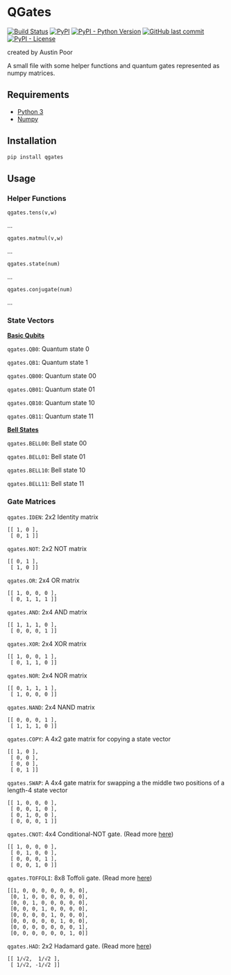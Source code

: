 # QGates

[![Build Status](https://travis-ci.org/a-poor/QGates.svg?branch=master)](https://travis-ci.org/a-poor/QGates)
[![PyPI](https://img.shields.io/pypi/v/qgates)](https://pypi.org/project/qgates/)
[![PyPI - Python Version](https://img.shields.io/pypi/pyversions/qgates)](https://pypi.org/project/qgates/)
[![GitHub last commit](https://img.shields.io/github/last-commit/a-poor/qgates)](https://github.com/a-poor/QGates)
[![PyPI - License](https://img.shields.io/pypi/l/qgates)](https://github.com/a-poor/QGates)


created by Austin Poor

A small file with some helper functions and quantum gates represented as numpy matrices.


## Requirements

* [Python 3](https://www.python.org/downloads/)
* [Numpy](https://numpy.org/)

## Installation

```bash
pip install qgates
```

## Usage

### Helper Functions

`qgates.tens(v,w)`

...

`qgates.matmul(v,w)`

...

`qgates.state(num)`

...

`qgates.conjugate(num)`

...

### State Vectors

[__Basic Qubits__](https://en.wikipedia.org/wiki/Qubit)

`qgates.QB0`: Quantum state 0

`qgates.QB1`: Quantum state 1

`qgates.QB00`: Quantum state 00

`qgates.QB01`: Quantum state 01

`qgates.QB10`: Quantum state 10

`qgates.QB11`: Quantum state 11

[__Bell States__](https://en.wikipedia.org/wiki/Bell_state)

`qgates.BELL00`: Bell state 00

`qgates.BELL01`: Bell state 01

`qgates.BELL10`: Bell state 10

`qgates.BELL11`: Bell state 11


### Gate Matrices

`qgates.IDEN`: 2x2 Identity matrix 

```
[[ 1, 0 ],
 [ 0, 1 ]]
```

`qgates.NOT`: 2x2 NOT matrix 

```
[[ 0, 1 ],
 [ 1, 0 ]]
```

`qgates.OR`: 2x4 OR matrix 

```
[[ 1, 0, 0, 0 ],
 [ 0, 1, 1, 1 ]]
```

`qgates.AND`: 2x4 AND matrix 

```
[[ 1, 1, 1, 0 ],
 [ 0, 0, 0, 1 ]]
```

`qgates.XOR`: 2x4 XOR matrix 

```
[[ 1, 0, 0, 1 ],
 [ 0, 1, 1, 0 ]]
```

`qgates.NOR`: 2x4 NOR matrix 

```
[[ 0, 1, 1, 1 ],
 [ 1, 0, 0, 0 ]]
```

`qgates.NAND`: 2x4 NAND matrix 

```
[[ 0, 0, 0, 1 ],
 [ 1, 1, 1, 0 ]]
```

`qgates.COPY`: A 4x2 gate matrix for copying a state vector

```
[[ 1, 0 ],
 [ 0, 0 ],
 [ 0, 0 ],
 [ 0, 1 ]]
```

`qgates.SWAP`: A 4x4 gate matrix for swapping a the middle two positions of a length-4 state vector

```
[[ 1, 0, 0, 0 ],
 [ 0, 0, 1, 0 ],
 [ 0, 1, 0, 0 ],
 [ 0, 0, 0, 1 ]]
```

`qgates.CNOT`: 4x4 Conditional-NOT gate. (Read more [here](https://en.wikipedia.org/wiki/Controlled_NOT_gate))

```
[[ 1, 0, 0, 0 ],
 [ 0, 1, 0, 0 ],
 [ 0, 0, 0, 1 ],
 [ 0, 0, 1, 0 ]]
```

`qgates.TOFFOLI`: 8x8 Toffoli gate. (Read more [here](https://en.wikipedia.org/wiki/Toffoli_gate))

```
[[1, 0, 0, 0, 0, 0, 0, 0],
 [0, 1, 0, 0, 0, 0, 0, 0],
 [0, 0, 1, 0, 0, 0, 0, 0],
 [0, 0, 0, 1, 0, 0, 0, 0],
 [0, 0, 0, 0, 1, 0, 0, 0],
 [0, 0, 0, 0, 0, 1, 0, 0],
 [0, 0, 0, 0, 0, 0, 0, 1],
 [0, 0, 0, 0, 0, 0, 1, 0]]
```

`qgates.HAD`: 2x2 Hadamard gate. (Read more [here](https://en.wikipedia.org/wiki/Quantum_logic_gate#Hadamard_(H)_gate))

```
[[ 1/√2,  1/√2 ],
 [ 1/√2, -1/√2 ]]
```


